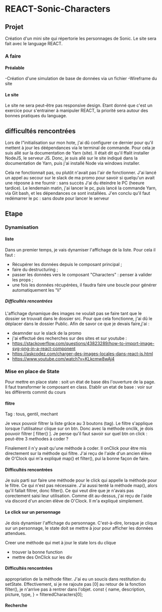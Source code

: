 # REACT-Sonic-Characters

## Projet

Création d'un mini site qui répertorie les personnages de Sonic.
Le site sera fait avec le language REACT. 

### A faire

#### Préalable

-Création d'une simulation de base de données via un fichier
-Wireframe du site

#### Le site

Le site ne sera peut-être pas responsive design. Etant donné que c'est un exercice pour s'entrainer à manipuler REACT, la priorité sera autour des bonnes pratiques du language.

## difficultés rencontrées

Lors de l"initialisation sur mon hote, j'ai dû configurer ce dernier pour qu'il mettent à jour les déépendances via le terminal de commande. Pour cela je suis allé sur la documentation de Yarn (site). Il était dit qu'il ffalit installer NodeJS, le serveur JS. Donc, je suis allé sur le site indiqué dans la documentation de Yarn, puis j'ai installé Node via windows installer.

Cela ne fonctionnait pas, ou plutôt n'avait pas l'air de fonctionner. J'ai lancé un appel au secour sur le slack de ma promo pour savoir si quelqu'un avait une réposne à me fournir : sans succès J'ai du éteindre le PC (heeure tardice). Le lendemain matin, j'ai lancer le pc, puis lancé la commande Yarn, via Git bash, et les dépendances ce sont installées. J'en conclu qu'il faut redémarrer le pc : sans doute pour lancer le serveur

## Etape 

### Dynamisation

#### liste

Dans un premier temps, je vais dynamiser l'affichage de la liste. Pour cela il faut :
- Récupérer les données depuis le composant principal ; 
- faire du destructuring ;
- passer les données vers le composant "Characters" : penser à valider les props ; 
- une fois les données récupérées, il faudra faire une boucle pour générer automatiquement les "li"

##### Difficultés rencontrées

L'affichage dynamique des images ne voulait pas se faire tant que le dossier se trouvait dans le dossier src. Pour que cela fonctionne, j'ai dû le déplacer dans le dossier Public. Afin de savor ce que je devais faire,j'ai : 
  - deamnder sur le slack de la promo
  - j'ai effectué des recherches sur des sites et sur youtube : 
  -   https://stackoverflow.com/questions/43823289/how-to-import-image-svg-png-in-a-react-component
  -   https://askcodez.com/charger-des-images-locales-dans-react-js.html
  -    https://www.youtube.com/watch?v=KLkcmw8wAj4

### Mise en place de State

Pour mettre en place state : soit un état de base dès l'ouverture de la page. Il faut transformer le composant en class. 
Etablir un etat de base : voir sur les différents commit du cours

#### flitre
Tag : tous, gentil, mechant

Je veux pouvoir filtrer la liste grâce au 3 boutons (tag). Le filtre s'applique lorsque l'utilisateur clique sur on btn.
Donc avec la méthode onclik, je dois pouvoir filtrer [ filter() ]. Je pense qu'il faut savoir sur quel btn on click : peut-être 3 methodes à coder ? 

Finalement il n'y avait qu'une méthode à coder. Il onClick pour être mis directement sur la méthode qui filtre. J'ai reçu de l'aide d'un ancien élève de O'Clock qui m'a expliqué map() et filter(), pui la bonne façon de faire.

#### Difficultés rencontrées

Je suis parti sur faire une méthode pour le click qui appelle la méthode pour le filtre. Ce qui n'est pas nécessaire.
J'ai aussi tenté la méthode map(), alors qu'il fallait filtrer, donc filter(). Ce qui veut dire que je n'avais pas corectement saisi leur utilisation. Comme dit au-dessus, j'ai reçu de l'aide via discord d'un ancien élève de O'Clock. Il m'a expliqué simplement.

#### Le click sur un personnage

Je dois dynamiser l'affichage du personnage. C'est-à-dire, lorsque je clique sur un personnage, le state doit se mettre à jour pour afficher les données attendues.

Creer une méthode qui met à jour le state lors du clique
- trouver la bonne function
- mettre des OnClick sur les div

#### Difficultés rencontrées
appropriation de la méthode filter. J'ai eu un soucis dans restitution du setState. Effectivement, si je ne rajoute pas [0] au retour de la fonction filter(), je n'arrive pas à rentrer dans l'objet.
const {
      name,
      description,
      picture,
      type,
    } = filteredCharacters[0];

#### Recherche

